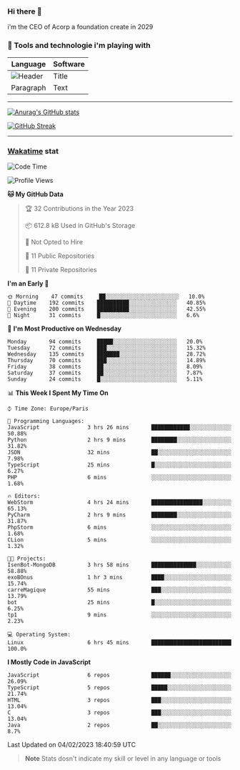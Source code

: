 ### Hi there 👋

i'm the CEO of Acorp a foundation create in 2029  

### 🧰 Tools and technologie i'm playing with

 | Language | Software |
| ----------- | ----------- |
| ![Header](https://img.shields.io/badge/Nuxt3-green&style=for-the-badge&logo=nustjs&logoColor=00DC82) | Title |
| Paragraph | Text |

---

[![Anurag's GitHub stats](https://github-readme-stats.vercel.app/api?username=ackimixs&show_icons=true&theme=github_dark&count_private=true)](https://www.ackimixs.xyz)

[![GitHub Streak](https://github-readme-streak-stats.herokuapp.com?user=Ackimixs&theme=github-dark-blue&date_format=j%20M%5B%20Y%5D&mode=weekly)](https://git.io/streak-stats)

---
 
 ### [Wakatime](https://wakatime.com/) stat

<!--START_SECTION:waka-->
![Code Time](http://img.shields.io/badge/Code%20Time-381%20hrs%2045%20mins-blue)

![Profile Views](http://img.shields.io/badge/Profile%20Views-0-blue)

**🐱 My GitHub Data** 

> 🏆 32 Contributions in the Year 2023
 > 
> 📦 612.8 kB Used in GitHub's Storage 
 > 
> 🚫 Not Opted to Hire
 > 
> 📜 11 Public Repositories 
 > 
> 🔑 11 Private Repositories  
 > 
**I'm an Early 🐤** 

```text
🌞 Morning    47 commits     ██░░░░░░░░░░░░░░░░░░░░░░░   10.0% 
🌆 Daytime    192 commits    ██████████░░░░░░░░░░░░░░░   40.85% 
🌃 Evening    200 commits    ██████████░░░░░░░░░░░░░░░   42.55% 
🌙 Night      31 commits     █░░░░░░░░░░░░░░░░░░░░░░░░   6.6%

```
📅 **I'm Most Productive on Wednesday** 

```text
Monday       94 commits     █████░░░░░░░░░░░░░░░░░░░░   20.0% 
Tuesday      72 commits     ███░░░░░░░░░░░░░░░░░░░░░░   15.32% 
Wednesday    135 commits    ███████░░░░░░░░░░░░░░░░░░   28.72% 
Thursday     70 commits     ███░░░░░░░░░░░░░░░░░░░░░░   14.89% 
Friday       38 commits     ██░░░░░░░░░░░░░░░░░░░░░░░   8.09% 
Saturday     37 commits     ██░░░░░░░░░░░░░░░░░░░░░░░   7.87% 
Sunday       24 commits     █░░░░░░░░░░░░░░░░░░░░░░░░   5.11%

```


📊 **This Week I Spent My Time On** 

```text
⌚︎ Time Zone: Europe/Paris

💬 Programming Languages: 
JavaScript               3 hrs 26 mins       ████████████░░░░░░░░░░░░░   50.88% 
Python                   2 hrs 9 mins        ████████░░░░░░░░░░░░░░░░░   31.82% 
JSON                     32 mins             ██░░░░░░░░░░░░░░░░░░░░░░░   7.98% 
TypeScript               25 mins             █░░░░░░░░░░░░░░░░░░░░░░░░   6.27% 
PHP                      6 mins              ░░░░░░░░░░░░░░░░░░░░░░░░░   1.68%

🔥 Editors: 
WebStorm                 4 hrs 24 mins       ████████████████░░░░░░░░░   65.13% 
PyCharm                  2 hrs 9 mins        ████████░░░░░░░░░░░░░░░░░   31.87% 
PhpStorm                 6 mins              ░░░░░░░░░░░░░░░░░░░░░░░░░   1.68% 
CLion                    5 mins              ░░░░░░░░░░░░░░░░░░░░░░░░░   1.32%

🐱‍💻 Projects: 
IsenBot-MongoDB          3 hrs 58 mins       ██████████████░░░░░░░░░░░   58.88% 
exoBOnus                 1 hr 3 mins         ████░░░░░░░░░░░░░░░░░░░░░   15.74% 
carreMagique             55 mins             ███░░░░░░░░░░░░░░░░░░░░░░   13.79% 
bot                      25 mins             █░░░░░░░░░░░░░░░░░░░░░░░░   6.25% 
tp1                      9 mins              ░░░░░░░░░░░░░░░░░░░░░░░░░   2.23%

💻 Operating System: 
Linux                    6 hrs 45 mins       █████████████████████████   100.0%

```

**I Mostly Code in JavaScript** 

```text
JavaScript               6 repos             ██████░░░░░░░░░░░░░░░░░░░   26.09% 
TypeScript               5 repos             █████░░░░░░░░░░░░░░░░░░░░   21.74% 
HTML                     3 repos             ███░░░░░░░░░░░░░░░░░░░░░░   13.04% 
C                        3 repos             ███░░░░░░░░░░░░░░░░░░░░░░   13.04% 
Java                     2 repos             ██░░░░░░░░░░░░░░░░░░░░░░░   8.7%

```



 Last Updated on 04/02/2023 18:40:59 UTC
<!--END_SECTION:waka-->

> **Note**
> Stats dosn't indicate my skill or level in any language or tools
